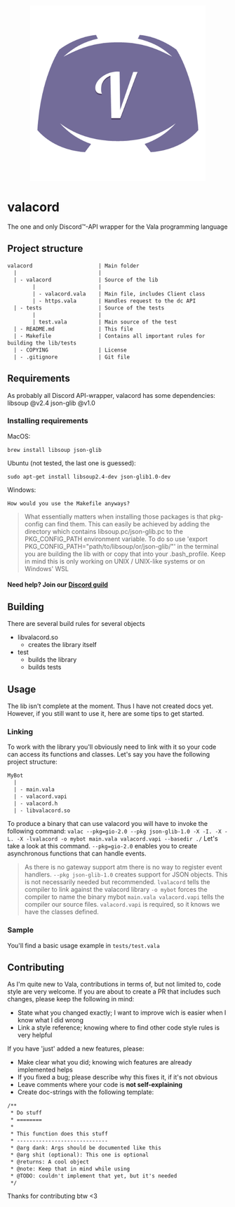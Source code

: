 <div align="center"><img src="https://github.com/G3bE/valacord/raw/master/resources/valacord.png" width="400px" /></div>

# valacord
The one and only Discord™-API wrapper for the Vala programming language

## Project structure
```
valacord                     | Main folder
  |                          |
  | - valacord               | Source of the lib
        |                    |
        | - valacord.vala    | Main file, includes Client class
        | - https.vala       | Handles request to the dc API
  | - tests                  | Source of the tests
        |                    |
        | test.vala          | Main source of the test
  | - README.md              | This file
  | - Makefile               | Contains all important rules for building the lib/tests
  | - COPYING                | License
  | - .gitignore             | Git file
```
## Requirements
As probably all Discord API-wrapper, valacord has some dependencies:
libsoup @v2.4
json-glib @v1.0

### Installing requirements
MacOS:
```
brew install libsoup json-glib
```

Ubuntu (not tested, the last one is guessed):
```
sudo apt-get install libsoup2.4-dev json-glib1.0-dev
```

Windows:
```
How would you use the Makefile anyways?
```
> What essentially matters when installing those packages is that pkg-config can find them. This can easily be achieved by adding the directory which contains libsoup.pc/json-glib.pc to the PKG_CONFIG_PATH environment variable. 
> To do so use 'export PKG_CONFIG_PATH="path/to/libsoup/or/json-glib/"' in the terminal you are building the lib with or copy that into your .bash_profile.
> Keep in mind this is only working on UNIX / UNIX-like systems or on Windows' WSL

#### Need help? Join our [Discord guild](https://discord.gg/NHJmcXe)

## Building
There are several build rules for several objects
- libvalacord.so
  - creates the library itself
- test
  - builds the library
  - builds tests

## Usage
The lib isn't complete at the moment. Thus I have not created docs yet. However, if you still want to use it, here are some tips to get started.
### Linking
To work with the library you'll obviously need to link with it so your code can access its functions and classes. Let's say you have the following project structure:
```
MyBot
  |
  | - main.vala
  | - valacord.vapi
  | - valacord.h
  | - libvalacord.so
```
To produce a binary that can use valacord you will have to invoke the following command:
`valac --pkg=gio-2.0 --pkg json-glib-1.0 -X -I. -X -L. -X -lvalacord -o mybot main.vala valacord.vapi --basedir ./`
Let's take a look at this command.
`--pkg=gio-2.0` enables you to create asynchronous functions that can handle events.
> As there is no gateway support atm there is no way to register event handlers.
`--pkg json-glib-1.0` creates support for JSON objects. This is not necessarily needed but recommended.
`lvalacord` tells the compiler to link against the valacord library
`-o mybot` forces the compiler to name the binary mybot
`main.vala valacord.vapi` tells the compiler our source files. `valacord.vapi` is required, so it knows we have the classes defined.
### Sample
You'll find a basic usage example in `tests/test.vala`

## Contributing
As I'm quite new to Vala, contributions in terms of, but not limited to, code style are very welcome. If you are about to create
a PR that includes such changes, please keep the following in mind:
- State what you changed exactly; I want to improve wich is easier when I know what I did wrong
- Link a style reference; knowing where to find other code style rules is very helpful

If you have 'just' added a new features, please:
- Make clear what you did; knowing wich features are already implemented helps
- If you fixed a bug; please describe why this fixes it, if it's not obvious
- Leave comments where your code is **not self-explaining**
- Create doc-strings with the following template:
```
/**
 * Do stuff
 * ========
 * 
 * This function does this stuff
 * -----------------------------
 * @arg dank: Args should be documented like this
 * @arg shit (optional): This one is optional
 * @returns: A cool object
 * @note: Keep that in mind while using
 * @TODO: couldn't implement that yet, but it's needed
 */
```
Thanks for contributing btw <3
